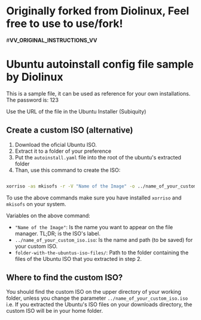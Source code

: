 # Originally forked from Diolinux, Feel free to use to use/fork!
#________VV_ORIGINAL_INSTRUCTIONS_VV________

# Ubuntu autoinstall config file sample by Diolinux

This is a sample file, it can be used as reference for your own installations. 
The password is: 123

Use the URL of the file in the Ubuntu Installer (Subiquity)

## Create a custom ISO (alternative)

1. Download the oficial Ubuntu ISO.
2. Extract it to a folder of your preference
3. Put the `autoinstall.yaml` file into the root of the ubuntu's extracted folder
4. Than, use this command to create the ISO:

````bash

xorriso -as mkisofs -r -V "Name of the Image" -o ../name_of_your_custom_iso.iso -J -l -b boot/grub/i386-pc/eltorito.img -c boot.catalog -no-emul-boot -boot-load-size 4 -boot-info-table folder-with-the-ubuntus-iso-files/
````
To use the above commands make sure you have installed `xorriso` and `mkisofs` on your system.

Variables on the above command:
- `"Name of the Image"`: Is the name you want to appear on the file manager. TL;DR; is the ISO's label.
- `../name_of_your_custom_iso.iso`: Is the name and path (to be saved) for your custom ISO.
- `folder-with-the-ubuntus-iso-files/`: Path to the folder containing the files of the Ubuntu ISO that you extracted in step 2.

## Where to find the custom ISO?

You should find the custom ISO on the upper directory of your working folder, unless you change the parameter `../name_of_your_custom_iso.iso`
i.e. If you extracted the Ubuntu's ISO files on your downloads directory, the custom ISO will be in your home folder.
